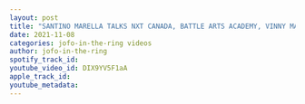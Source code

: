 ```yaml
---
layout: post
title: "SANTINO MARELLA TALKS NXT CANADA, BATTLE ARTS ACADEMY, VINNY MAC, DUSTY RHODES, BIANCA CARELLI #76"
date: 2021-11-08
categories: jofo-in-the-ring videos
author: jofo-in-the-ring
spotify_track_id: 
youtube_video_id: DIX9YV5F1aA
apple_track_id: 
youtube_metadata: 
---
```

